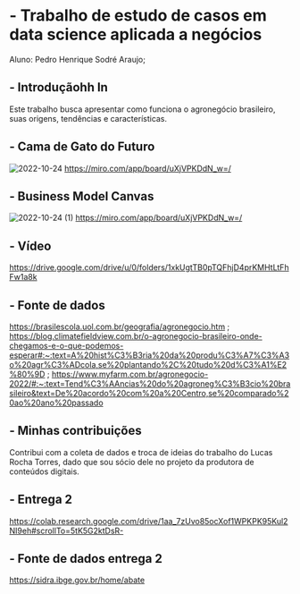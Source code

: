 # - Trabalho de estudo de casos em data science aplicada a negócios
Aluno: Pedro Henrique Sodré Araujo;


## - Introduçãohh In
Este trabalho busca apresentar como funciona o agronegócio brasileiro, suas origens, tendências e características. 

## - Cama de Gato do Futuro
![2022-10-24](https://user-images.githubusercontent.com/116519585/197657881-55f16f19-7441-4767-bc5c-3fece2200359.png)
https://miro.com/app/board/uXjVPKDdN_w=/

## - Business Model Canvas
![2022-10-24 (1)](https://user-images.githubusercontent.com/116519585/197658053-86f89170-949b-4c3f-90e1-290053cb2910.png)
https://miro.com/app/board/uXjVPKDdN_w=/

## - Vídeo
https://drive.google.com/drive/u/0/folders/1xkUgtTB0pTQFhjD4prKMHtLtFhFw1a8k

## - Fonte de dados
https://brasilescola.uol.com.br/geografia/agronegocio.htm ; 
https://blog.climatefieldview.com.br/o-agronegocio-brasileiro-onde-chegamos-e-o-que-podemos-esperar#:~:text=A%20hist%C3%B3ria%20da%20produ%C3%A7%C3%A3o%20agr%C3%ADcola,se%20plantando%2C%20tudo%20d%C3%A1%E2%80%9D ; 
https://www.myfarm.com.br/agronegocio-2022/#:~:text=Tend%C3%AAncias%20do%20agroneg%C3%B3cio%20brasileiro&text=De%20acordo%20com%20a%20Centro,se%20comparado%20ao%20ano%20passado

## - Minhas contribuições
Contribui com a coleta de dados e troca de ideias do trabalho do Lucas Rocha Torres, dado que sou sócio dele no projeto da produtora de conteúdos digitais.

## - Entrega 2
https://colab.research.google.com/drive/1aa_7zUvo85ocXof1WPKPK95Kul2NI9eh#scrollTo=5tK5G2ktDsR-

## - Fonte de dados entrega 2
https://sidra.ibge.gov.br/home/abate

